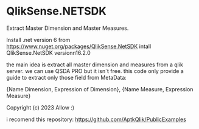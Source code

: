 # QlikSense.NETSDK


Extract Master Dimension and  Master Measures. 


Install .net  version 6
from https://www.nuget.org/packages/QlikSense.NetSDK  intall QlikSense.NetSDK  versionn16.2.0

the main idea is extract all master dimension and measures from a  qlik server. we can use QSDA PRO but it isn´t free. 
this code only provide a guide to extract only those field from MetaData: 

{Name Dimension, Expression of Dimension}, {Name Measure, Expression Measure}




Copyright (c) 2023 Allow :)

i recomend this repository: https://github.com/AptkQlik/PublicExamples




